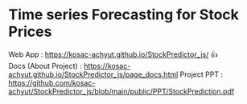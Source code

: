 # Time series Forecasting for Stock Prices 

Web App              :       https://kosac-achyut.github.io/StockPredictor_js/ :+1: <br>
Docs (About Project) :       https://kosac-achyut.github.io/StockPredictor_js/page_docs.html
Project PPT          :       https://github.com/kosac-achyut/StockPredictor_js/blob/main/public/PPT/StockPrediction.pdf
